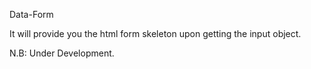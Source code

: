 Data-Form

It will provide you the html form skeleton upon getting the input object.

N.B: Under Development.
